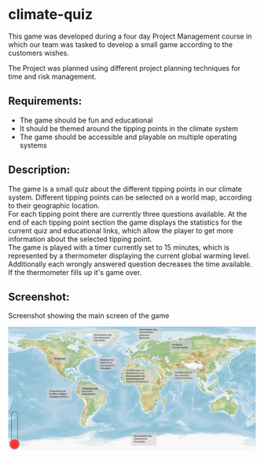 # climate-quiz
This game was developed during a four day Project Management course in which our team was tasked to develop a small game according to the customers wishes.

The Project was planned using different project planning techniques for time and risk management.


## Requirements:
* The game should be fun and educational
* It should be themed around the tipping points in the climate system
* The game should be accessible and playable on multiple operating systems


## Description:
The game is a small quiz about the different tipping points in our climate system. Different tipping points can be selected on a world map, according to their geographic location.<br>
For each tipping point there are currently three questions available. At the end of each tipping point section the game displays the statistics for the current quiz and educational links, which allow the player to get more information about the selected tipping point.<br> The game is played with a timer currently set to 15 minutes, which is represented by a thermometer displaying the current global warming level.<br>
Additionally each wrongly answered question decreases the time available. If the thermometer fills up it's game over.


## Screenshot:
Screenshot showing the main screen of the game

![Game Screenshot](assets/readme_screenshot.png)
